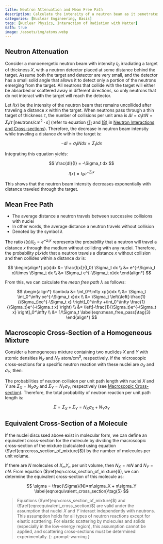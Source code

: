 ```yaml
---
title: Neutron Attenuation and Mean Free Path
description: Calculate the intensity of a neutron beam as it penetrates a target material, derive the mean free path of neutrons, and determine macroscopic cross-sections for homogeneous mixtures and molecules containing multiple nuclides.
categories: [Nuclear Engineering, Basis]
tags: [Nuclear Physics, Interaction of Radiation with Matter]
math: true
image: /assets/img/atoms.webp
---
```


## Neutron Attenuation
Consider a monoenergetic neutron beam with intensity $I_0$ irradiating a target of thickness $X$, with a neutron detector placed at some distance behind the target. Assume both the target and detector are very small, and the detector has a small solid angle that allows it to detect only a portion of the neutrons emerging from the target. All neutrons that collide with the target will either be absorbed or scattered away in different directions, so only neutrons that do not interact with the target will reach the detector.

Let $I(x)$ be the intensity of the neutron beam that remains uncollided after traveling a distance $x$ within the target. When neutrons pass through a thin target of thickness $\tau$, the number of collisions per unit area is $\Delta I = \sigma_t I\tau N = \Sigma_t I\tau \ \text{[neutrons/cm}^2\cdot\text{s]}$ (refer to equation [(1)](/posts/Neutron-Interactions-and-Cross-sections/#mjx-eqn:eqn:microscopic_cross_section) and [(8)](/posts/Neutron-Interactions-and-Cross-sections/#mjx-eqn:eqn:reaction_rate) in [Neutron Interactions and Cross-sections](/posts/Neutron-Interactions-and-Cross-sections/)). Therefore, the decrease in neutron beam intensity while traveling a distance $dx$ within the target is:

$$ -dI = \sigma_t IN dx = \Sigma_t I dx \tag{1} $$

Integrating this equation yields:

$$ \frac{dI}{I} = -\Sigma_t dx $$

$$ I(x) = I_0e^{-\Sigma_t x} \tag{2} $$

This shows that the neutron beam intensity decreases exponentially with distance traveled through the target.

## Mean Free Path
- The average distance a neutron travels between successive collisions with nuclei
- In other words, the average distance a neutron travels without collision
- Denoted by the symbol $\lambda$

The ratio $I(x)/I_0=e^{-\Sigma_t x}$ represents the probability that a neutron will travel a distance $x$ through the medium without colliding with any nuclei. Therefore, the probability $p(x)dx$ that a neutron travels a distance $x$ without collision and then collides within a distance $dx$ is:

$$ \begin{align*}
p(x)dx &= \frac{I(x)}{I_0} \Sigma_t dx
\\ &= e^{-\Sigma_t x}\times \Sigma_t dx
\\ &= \Sigma_t e^{-\Sigma_t x}dx
\end{align*}
$$

From this, we can calculate the *mean free path* $\lambda$ as follows:

$$ \begin{align*}
\lambda &= \int_0^\infty xp(x)dx
\\ &= \Sigma_t \int_0^\infty xe^{-\Sigma_t x}dx
\\ &= \Sigma_t \left(\left[-\frac{1}{\Sigma_t}xe^{-\Sigma_t x} \right]_0^\infty +\int_0^\infty \frac{1}{\Sigma_t}e^{-\Sigma_t x} \right)
\\ &= \left[-\frac{1}{\Sigma_t}e^{-\Sigma_t x} \right]_0^\infty
\\ &= 1/\Sigma_t \label{eqn:mean_free_pass}\tag{3}
\end{align*}
$$

## Macroscopic Cross-Section of a Homogeneous Mixture
Consider a homogeneous mixture containing two nuclides $X$ and $Y$ with atomic densities $N_X$ and $N_Y$ $\text{atom/cm}^3$, respectively. If the microscopic cross-sections for a specific neutron reaction with these nuclei are $\sigma_X$ and $\sigma_Y$, then:

The probabilities of neutron collision per unit path length with nuclei $X$ and $Y$ are $\Sigma_X=N_X\sigma_X$ and $\Sigma_Y=N_Y\sigma_Y$, respectively (see [Macroscopic Cross-section](/posts/Neutron-Interactions-and-Cross-sections/#macroscopic-cross-section)). Therefore, the total probability of neutron reaction per unit path length is:

$$ \Sigma = \Sigma_X + \Sigma_Y = N_X\sigma_X + N_Y\sigma_Y \label{eqn:cross_section_of_mixture}\tag{4}$$

## Equivalent Cross-Section of a Molecule
If the nuclei discussed above exist in molecular form, we can define an equivalent cross-section for the molecule by dividing the macroscopic cross-section of the mixture (calculated using equation ($\ref{eqn:cross_section_of_mixture}$)) by the number of molecules per unit volume.

If there are $N$ molecules of $X_mY_n$ per unit volume, then $N_X=mN$ and $N_Y=nN$. From equation ($\ref{eqn:cross_section_of_mixture}$), we can determine the equivalent cross-section of this molecule as:

$$ \sigma = \frac{\Sigma}{N}=m\sigma_X + n\sigma_Y \label{eqn:equivalent_cross_section}\tag{5} $$

> Equations ($\ref{eqn:cross_section_of_mixture}$) and ($\ref{eqn:equivalent_cross_section}$) are valid under the assumption that nuclei $X$ and $Y$ interact independently with neutrons. This assumption holds for all types of neutron reactions except for elastic scattering.
> For elastic scattering by molecules and solids (especially in the low-energy region), this assumption cannot be applied, and scattering cross-sections must be determined experimentally.
{: .prompt-warning }
